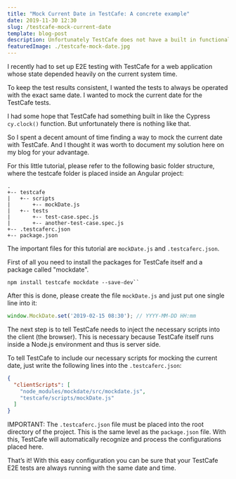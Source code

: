 ```yaml
---
title: "Mock Current Date in TestCafe: A concrete example"
date: 2019-11-30 12:30
slug: /testcafe-mock-current-date
template: blog-post
description: Unfortunately TestCafe does not have a built in functionality to mock the current date. Read here how to achieve that anyway.
featuredImage: ./testcafe-mock-date.jpg
---
```


I recently had to set up E2E testing with TestCafe for a web application whose state depended heavily on the current system time.

To keep the test results consistent, I wanted the tests to always be operated with the exact same date. I wanted to mock the current date for the TestCafe tests.

I had some hope that TestCafe had something built in like the Cypress `cy.clock()` function. But unfortunately there is nothing like that.

So I spent a decent amount of time finding a way to mock the current date with TestCafe. And I thought it was worth to document my solution here on my blog for your advantage.

For this little tutorial, please refer to the following basic folder structure, where the testcafe folder is placed inside an Angular project:

```
.
+-- testcafe
|   +-- scripts
|       +-- mockDate.js
|   +-- tests
|       +-- test-case.spec.js
|       +-- another-test-case.spec.js
+-- .testcaferc.json
+-- package.json
```

The important files for this tutorial are `mockDate.js` and `.testcaferc.json`.

First of all you need to install the packages for TestCafe itself and a package called "mockdate".

```
npm install testcafe mockdate --save-dev``
```

After this is done, please create the file `mockDate.js` and just put one single line into it:

```js
window.MockDate.set('2019-02-15 08:30'); // YYYY-MM-DD HH:mm
```

The next step is to tell TestCafe needs to inject the necessary scripts into the client (the browser). This is necessary because TestCafe itself runs inside a Node.js environment and thus is server side.

To tell TestCafe to include our necessary scripts for mocking the current date, just write the following lines into the `.testcaferc.json`:

```json
{
  "clientScripts": [
    "node_modules/mockdate/src/mockdate.js",
    "testcafe/scripts/mockDate.js"
  ]
}
```

IMPORTANT: The `.testcaferc.json` file must be placed into the root directory of the project. This is the same level as the `package.json` file. With this, TestCafe will automatically recognize and process the configurations placed here.

That’s it! With this easy configuration you can be sure that your TestCafe E2E tests are always running with the same date and time.
